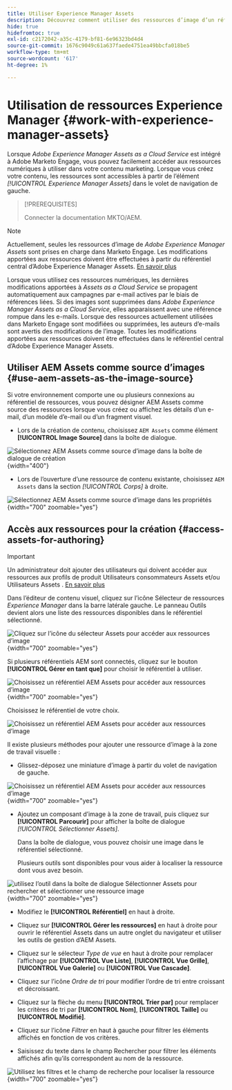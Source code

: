```yaml
---
title: Utiliser Experience Manager Assets
description: Découvrez comment utiliser des ressources d’image d’un référentiel AEM Assets connecté lors de la création de contenu dans Adobe Marketo Engage.
hide: true
hidefromtoc: true
exl-id: c2172042-a35c-4179-bf81-6e96323bd4d4
source-git-commit: 1676c9049c61a637faede4751ea49bbcfa018be5
workflow-type: tm+mt
source-wordcount: '617'
ht-degree: 1%

---
```


# Utilisation de ressources Experience Manager {#work-with-experience-manager-assets}

Lorsque _Adobe Experience Manager Assets as a Cloud Service_ est intégré à Adobe Marketo Engage, vous pouvez facilement accéder aux ressources numériques à utiliser dans votre contenu marketing. Lorsque vous créez votre contenu, les ressources sont accessibles à partir de l’élément _[!UICONTROL Experience Manager Assets]_ dans le volet de navigation de gauche.

>[!PREREQUISITES]
>
>Connecter la documentation MKTO/AEM.

>[!NOTE]
>
>Actuellement, seules les ressources d’image de _Adobe Experience Manager Assets_ sont prises en charge dans Marketo Engage. Les modifications apportées aux ressources doivent être effectuées à partir du référentiel central d’Adobe Experience Manager Assets. [En savoir plus](https://experienceleague.adobe.com/en/docs/experience-manager-cloud-service/content/assets/manage/manage-digital-assets)

Lorsque vous utilisez ces ressources numériques, les dernières modifications apportées à _Assets as a Cloud Service_ se propagent automatiquement aux campagnes par e-mail actives par le biais de références liées. Si des images sont supprimées dans _Adobe Experience Manager Assets as a Cloud Service_, elles apparaissent avec une référence rompue dans les e-mails. Lorsque des ressources actuellement utilisées dans Marketo Engage sont modifiées ou supprimées, les auteurs d’e-mails sont avertis des modifications de l’image. Toutes les modifications apportées aux ressources doivent être effectuées dans le référentiel central d’Adobe Experience Manager Assets.

## Utiliser AEM Assets comme source d’images {#use-aem-assets-as-the-image-source}

Si votre environnement comporte une ou plusieurs connexions au référentiel de ressources, vous pouvez désigner AEM Assets comme source des ressources lorsque vous créez ou affichez les détails d’un e-mail, d’un modèle d’e-mail ou d’un fragment visuel.

* Lors de la création de contenu, choisissez `AEM Assets` comme élément **[!UICONTROL Image Source]** dans la boîte de dialogue.

![Sélectionnez AEM Assets comme source d’image dans la boîte de dialogue de création](assets/work-with-experience-manager-assets-1.png){width="400"}

* Lors de l’ouverture d’une ressource de contenu existante, choisissez `AEM Assets` dans la section _[!UICONTROL Corps]_ à droite.

![Sélectionnez AEM Assets comme source d’image dans les propriétés](assets/work-with-experience-manager-assets-2.png){width="700" zoomable="yes"}

## Accès aux ressources pour la création {#access-assets-for-authoring}

>[!IMPORTANT]
>
>Un administrateur doit ajouter des utilisateurs qui doivent accéder aux ressources aux profils de produit Utilisateurs consommateurs Assets et/ou Utilisateurs Assets . [En savoir plus](https://experienceleague.adobe.com/en/docs/experience-manager-cloud-service/content/security/ims-support#managing-products-and-user-access-in-admin-console)

Dans l’éditeur de contenu visuel, cliquez sur l’icône Sélecteur de ressources _Experience Manager_ dans la barre latérale gauche. Le panneau Outils devient alors une liste des ressources disponibles dans le référentiel sélectionné.

![Cliquez sur l’icône du sélecteur Assets pour accéder aux ressources d’image](assets/work-with-experience-manager-assets-3.png){width="700" zoomable="yes"}

Si plusieurs référentiels AEM sont connectés, cliquez sur le bouton **[!UICONTROL Gérer en tant que]** pour choisir le référentiel à utiliser.

![Choisissez un référentiel AEM Assets pour accéder aux ressources d’image](assets/work-with-experience-manager-assets-4.png){width="700" zoomable="yes"}

Choisissez le référentiel de votre choix.

![Choisissez un référentiel AEM Assets pour accéder aux ressources d’image](assets/work-with-experience-manager-assets-five.png)

Il existe plusieurs méthodes pour ajouter une ressource d’image à la zone de travail visuelle :

* Glissez-déposez une miniature d’image à partir du volet de navigation de gauche.

![Choisissez un référentiel AEM Assets pour accéder aux ressources d’image](assets/work-with-experience-manager-assets-5.png){width="700" zoomable="yes"}

* Ajoutez un composant d’image à la zone de travail, puis cliquez sur **[!UICONTROL Parcourir]** pour afficher la boîte de dialogue _[!UICONTROL Sélectionner Assets]_.

  Dans la boîte de dialogue, vous pouvez choisir une image dans le référentiel sélectionné.

  Plusieurs outils sont disponibles pour vous aider à localiser la ressource dont vous avez besoin.

![utilisez l’outil dans la boîte de dialogue Sélectionner Assets pour rechercher et sélectionner une ressource image](assets/work-with-experience-manager-assets-6.png){width="700" zoomable="yes"}

* Modifiez le **[!UICONTROL Référentiel]** en haut à droite.

* Cliquez sur **[!UICONTROL Gérer les ressources]** en haut à droite pour ouvrir le référentiel Assets dans un autre onglet du navigateur et utiliser les outils de gestion d’AEM Assets.

* Cliquez sur le sélecteur _Type de vue_ en haut à droite pour remplacer l’affichage par **[!UICONTROL Vue Liste]**, **[!UICONTROL Vue Grille]**, **[!UICONTROL Vue Galerie]** ou **[!UICONTROL Vue Cascade]**.

* Cliquez sur l’icône _Ordre de tri_ pour modifier l’ordre de tri entre croissant et décroissant.

* Cliquez sur la flèche du menu **[!UICONTROL Trier par]** pour remplacer les critères de tri par **[!UICONTROL Nom]**, **[!UICONTROL Taille]** ou **[!UICONTROL Modifié]**.

* Cliquez sur l’icône _Filtrer_ en haut à gauche pour filtrer les éléments affichés en fonction de vos critères.

* Saisissez du texte dans le champ Rechercher pour filtrer les éléments affichés afin qu’ils correspondent au nom de la ressource.

![Utilisez les filtres et le champ de recherche pour localiser la ressource](assets/work-with-experience-manager-assets-7.png){width="700" zoomable="yes"}
